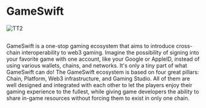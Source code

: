 # GameSwift
![TT2](https://live.staticflickr.com/65535/52374115290_5e7cc5e9fc_o.png)
## 
GameSwift is a one-stop gaming ecosystem that aims to introduce cross-chain interoperability to web3 gaming. Imagine the possibility of signing into your favorite game with one account, like your Google or AppleID, instead of using various wallets, chains, and networks. It's only a tiny part of what GameSwift can do!
The GameSwift ecosystem is based on four great pillars: Chain, Platform, Web3 infrastructure, and Gaming Studio. All of them are well designed and integrated with each other to let the players enjoy their gaming experience to the fullest, while giving game developers the ability to share in-game resources without forcing them to exist in only one chain.
